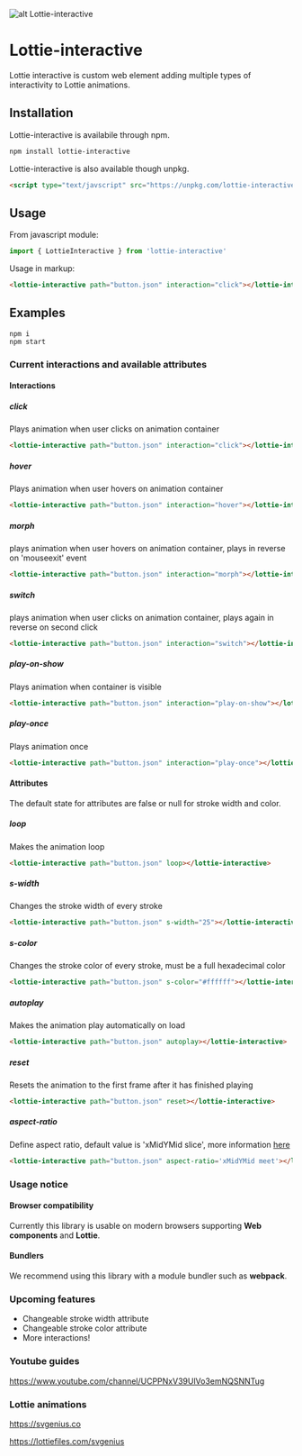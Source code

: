 ![alt Lottie-interactive](https://github.com/samuelOsborne/Lottie-interactive/blob/master/lottie-interactive.png?raw=true)

# Lottie-interactive

Lottie interactive is custom web element adding multiple types of interactivity to Lottie animations.

## Installation

Lottie-interactive is availabile through npm.

```bash
npm install lottie-interactive
```

Lottie-interactive is also available though unpkg.
```HTML
<script type="text/javscript" src="https://unpkg.com/lottie-interactive@latest/dist/lottie-interactive.js"></script>
```


## Usage
From javascript module:
```javascript
import { LottieInteractive } from 'lottie-interactive'
```

Usage in markup:

```HTML
<lottie-interactive path="button.json" interaction="click"></lottie-interactive>
```

## Examples

```shell
npm i
npm start
```

### Current interactions and available attributes

#### Interactions

##### click
Plays animation when user clicks on animation container
```HTML
<lottie-interactive path="button.json" interaction="click"></lottie-interactive>
```

##### hover
Plays animation when user hovers on animation container
```HTML
<lottie-interactive path="button.json" interaction="hover"></lottie-interactive>
```

##### morph
plays animation when user hovers on animation container, plays in reverse on 'mouseexit' event
```HTML
<lottie-interactive path="button.json" interaction="morph"></lottie-interactive>
```

##### switch
plays animation when user clicks on animation container, plays again in reverse on second click
```HTML
<lottie-interactive path="button.json" interaction="switch"></lottie-interactive>
```

##### play-on-show
Plays animation when container is visible
```HTML
<lottie-interactive path="button.json" interaction="play-on-show"></lottie-interactive>
```

##### play-once
Plays animation once
```HTML
<lottie-interactive path="button.json" interaction="play-once"></lottie-interactive>
```

#### Attributes

The default state for attributes are false or null for stroke width and color.

##### loop
Makes the animation loop
```HTML
<lottie-interactive path="button.json" loop></lottie-interactive>
```

##### s-width
Changes the stroke width of every stroke
```HTML
<lottie-interactive path="button.json" s-width="25"></lottie-interactive>
```

##### s-color
Changes the stroke color of every stroke, must be a full hexadecimal color
```HTML
<lottie-interactive path="button.json" s-color="#ffffff"></lottie-interactive>
```

##### autoplay
Makes the animation play automatically on load
```HTML
<lottie-interactive path="button.json" autoplay></lottie-interactive>
```

##### reset
Resets the animation to the first frame after it has finished playing
```HTML
<lottie-interactive path="button.json" reset></lottie-interactive>
```

##### aspect-ratio
Define aspect ratio, default value is 'xMidYMid slice', more information [here](https://developer.mozilla.org/en-US/docs/Web/SVG/Attribute/preserveAspectRatio)
```HTML
<lottie-interactive path="button.json" aspect-ratio='xMidYMid meet'></lottie-interactive>
```

### Usage notice

#### Browser compatibility

Currently this library is usable on modern browsers supporting **Web components** and **Lottie**.


#### Bundlers

We recommend using this library with a module bundler such as **webpack**.

### Upcoming features

- Changeable stroke width attribute
- Changeable stroke color attribute
- More interactions!

### Youtube guides

https://www.youtube.com/channel/UCPPNxV39UlVo3emNQSNNTug

### Lottie animations

https://svgenius.co

https://lottiefiles.com/svgenius



